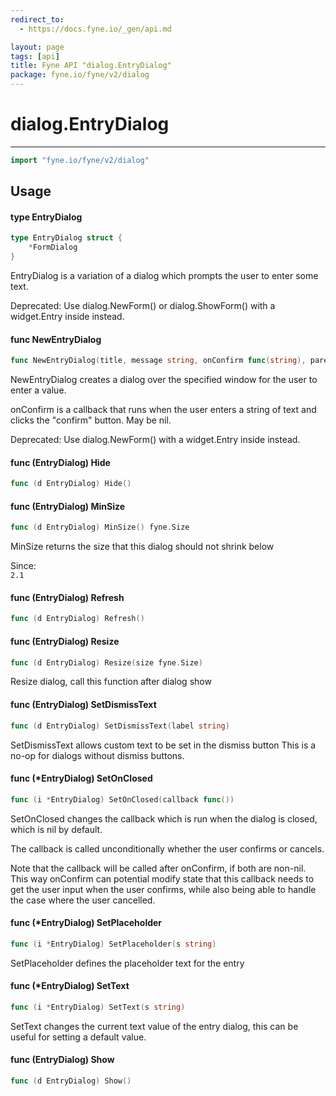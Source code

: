 ```yaml
---
redirect_to:
  - https://docs.fyne.io/_gen/api.md

layout: page
tags: [api]
title: Fyne API "dialog.EntryDialog"
package: fyne.io/fyne/v2/dialog
---
```

# dialog.EntryDialog
---
```go
import "fyne.io/fyne/v2/dialog"
```

## Usage

#### type EntryDialog

```go
type EntryDialog struct {
	*FormDialog
}
```

EntryDialog is a variation of a dialog which prompts the user to enter some text.


<div class="deprecated">
Deprecated: Use dialog.NewForm() or dialog.ShowForm() with a widget.Entry inside instead.</div>

#### func  NewEntryDialog

```go
func NewEntryDialog(title, message string, onConfirm func(string), parent fyne.Window) *EntryDialog
```
NewEntryDialog creates a dialog over the specified window for the user to enter a value.

onConfirm is a callback that runs when the user enters a string of text and clicks the "confirm" button. May be nil.


<div class="deprecated">
Deprecated: Use dialog.NewForm() with a widget.Entry inside instead.</div>

#### func (EntryDialog) Hide

```go
func (d EntryDialog) Hide()
```

#### func (EntryDialog) MinSize

```go
func (d EntryDialog) MinSize() fyne.Size
```
MinSize returns the size that this dialog should not shrink below


<div class="since">Since: <code>
2.1</code></div>

#### func (EntryDialog) Refresh

```go
func (d EntryDialog) Refresh()
```

#### func (EntryDialog) Resize

```go
func (d EntryDialog) Resize(size fyne.Size)
```
Resize dialog, call this function after dialog show

#### func (EntryDialog) SetDismissText

```go
func (d EntryDialog) SetDismissText(label string)
```
SetDismissText allows custom text to be set in the dismiss button This is a no-op for dialogs without dismiss buttons.

#### func (*EntryDialog) SetOnClosed

```go
func (i *EntryDialog) SetOnClosed(callback func())
```
SetOnClosed changes the callback which is run when the dialog is closed, which is nil by default.

The callback is called unconditionally whether the user confirms or cancels.

Note that the callback will be called after onConfirm, if both are non-nil. This way onConfirm can potential modify state that this callback needs to get the user input when the user confirms, while also being able to handle the case where the user cancelled.

#### func (*EntryDialog) SetPlaceholder

```go
func (i *EntryDialog) SetPlaceholder(s string)
```
SetPlaceholder defines the placeholder text for the entry

#### func (*EntryDialog) SetText

```go
func (i *EntryDialog) SetText(s string)
```
SetText changes the current text value of the entry dialog, this can be useful for setting a default value.

#### func (EntryDialog) Show

```go
func (d EntryDialog) Show()
```
